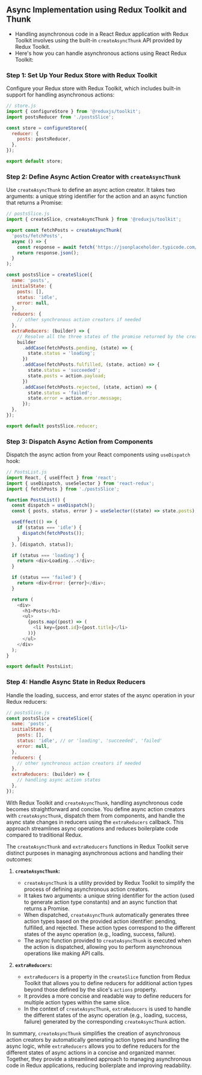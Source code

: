 ## Async Implementation using Redux Toolkit and Thunk

- Handling asynchronous code in a React Redux application with Redux Toolkit involves using the built-in `createAsyncThunk` API provided by Redux Toolkit. 
- Here's how you can handle asynchronous actions using React Redux Toolkit:

### Step 1: Set Up Your Redux Store with Redux Toolkit
Configure your Redux store with Redux Toolkit, which includes built-in support for handling asynchronous actions:

```javascript
// store.js
import { configureStore } from '@reduxjs/toolkit';
import postsReducer from './postsSlice';

const store = configureStore({
  reducer: {
    posts: postsReducer,
  },
});

export default store;
```

### Step 2: Define Async Action Creator with `createAsyncThunk`
Use `createAsyncThunk` to define an async action creator. It takes two arguments: a unique string identifier for the action and an async function that returns a Promise:

```javascript
// postsSlice.js
import { createSlice, createAsyncThunk } from '@reduxjs/toolkit';

export const fetchPosts = createAsyncThunk(
  'posts/fetchPosts',
  async () => {
    const response = await fetch('https://jsonplaceholder.typicode.com/posts');
    return response.json();
  }
);

const postsSlice = createSlice({
  name: 'posts',
  initialState: {
    posts: [],
    status: 'idle',
    error: null,
  },
  reducers: {
    // other synchronous action creators if needed
  },
  extraReducers: (builder) => {
    // Resolve all the three states of the promise returned by the createAsyncThunk()
    builder
      .addCase(fetchPosts.pending, (state) => {
        state.status = 'loading';
      })
      .addCase(fetchPosts.fulfilled, (state, action) => {
        state.status = 'succeeded';
        state.posts = action.payload;
      })
      .addCase(fetchPosts.rejected, (state, action) => {
        state.status = 'failed';
        state.error = action.error.message;
      });
  },
});

export default postsSlice.reducer;
```

### Step 3: Dispatch Async Action from Components
Dispatch the async action from your React components using `useDispatch` hook:

```javascript
// PostsList.js
import React, { useEffect } from 'react';
import { useDispatch, useSelector } from 'react-redux';
import { fetchPosts } from './postsSlice';

function PostsList() {
  const dispatch = useDispatch();
  const { posts, status, error } = useSelector((state) => state.posts);

  useEffect(() => {
    if (status === 'idle') {
      dispatch(fetchPosts());
    }
  }, [dispatch, status]);

  if (status === 'loading') {
    return <div>Loading...</div>;
  }

  if (status === 'failed') {
    return <div>Error: {error}</div>;
  }

  return (
    <div>
      <h1>Posts</h1>
      <ul>
        {posts.map((post) => (
          <li key={post.id}>{post.title}</li>
        ))}
      </ul>
    </div>
  );
}

export default PostsList;
```

### Step 4: Handle Async State in Redux Reducers
Handle the loading, success, and error states of the async operation in your Redux reducers:

```javascript
// postsSlice.js
const postsSlice = createSlice({
  name: 'posts',
  initialState: {
    posts: [],
    status: 'idle', // or 'loading', 'succeeded', 'failed'
    error: null,
  },
  reducers: {
    // other synchronous action creators if needed
  },
  extraReducers: (builder) => {
    // handling async action states
  },
});
```

With Redux Toolkit and `createAsyncThunk`, handling asynchronous code becomes straightforward and concise. You define async action creators with `createAsyncThunk`, dispatch them from components, and handle the async state changes in reducers using the `extraReducers` callback. This approach streamlines async operations and reduces boilerplate code compared to traditional Redux.

The `createAsyncThunk` and `extraReducers` functions in Redux Toolkit serve distinct purposes in managing asynchronous actions and handling their outcomes:

1. **`createAsyncThunk`:**
   - `createAsyncThunk` is a utility provided by Redux Toolkit to simplify the process of defining asynchronous action creators.
   - It takes two arguments: a unique string identifier for the action (used to generate action type constants) and an async function that returns a Promise.
   - When dispatched, `createAsyncThunk` automatically generates three action types based on the provided action identifier: pending, fulfilled, and rejected. These action types correspond to the different states of the async operation (e.g., loading, success, failure).
   - The async function provided to `createAsyncThunk` is executed when the action is dispatched, allowing you to perform asynchronous operations like making API calls.

2. **`extraReducers`:**
   - `extraReducers` is a property in the `createSlice` function from Redux Toolkit that allows you to define reducers for additional action types beyond those defined by the slice's `actions` property.
   - It provides a more concise and readable way to define reducers for multiple action types within the same slice.
   - In the context of `createAsyncThunk`, `extraReducers` is used to handle the different states of the async operation (e.g., loading, success, failure) generated by the corresponding `createAsyncThunk` action.

In summary, `createAsyncThunk` simplifies the creation of asynchronous action creators by automatically generating action types and handling the async logic, while `extraReducers` allows you to define reducers for the different states of async actions in a concise and organized manner. Together, they provide a streamlined approach to managing asynchronous code in Redux applications, reducing boilerplate and improving readability.